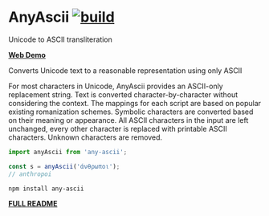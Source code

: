 # AnyAscii [![build](https://travis-ci.com/anyascii/anyascii.svg?branch=master)](https://travis-ci.com/anyascii/anyascii)

Unicode to ASCII transliteration

[**Web Demo**](https://anyascii.com)

Converts Unicode text to a reasonable representation using only ASCII

For most characters in Unicode, AnyAscii provides an ASCII-only replacement string. Text is converted character-by-character without considering the context. The mappings for each script are based on popular existing romanization schemes. Symbolic characters are converted based on their meaning or appearance. All ASCII characters in the input are left unchanged, every other character is replaced with printable ASCII characters. Unknown characters are removed.

```javascript
import anyAscii from 'any-ascii';

const s = anyAscii('άνθρωποι');
// anthropoi
```

`npm install any-ascii`

[**FULL README**](https://github.com/anyascii/anyascii)
